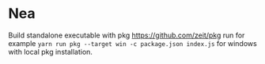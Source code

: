# Nea

Build standalone executable with pkg https://github.com/zeit/pkg run for example `yarn run pkg --target win -c package.json index.js` for windows with local pkg installation.